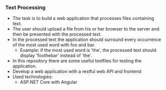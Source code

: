 ### Text Processing ###
* The task is to build a web application that processes files containing text.
* The user should upload a file from his or her browser to the server and then be presented with the processed text.
* In the processed text the application should surround every occurrence of the most used word with foo and bar.
    * Example: if the most used word is 'the', the processed text should display 'foothebar' instead of 'the'.
* In this repository there are some useful textfiles for testing the application.
* Develop a web application with a restful web API and frontend
* Used technologies:
    * ASP.NET Core with Angular